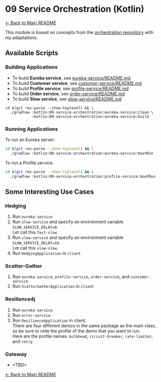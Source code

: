 # 09 Service Orchestration (Kotlin)

[← Back to Main README](../../README.md)

This module is based on concepts from the [orchestration repository](https://github.com/reactive-spring-book/orchestration) with my adaptations.

## Available Scripts

### Building Applications

- To build **Eureka service**, see [eureka-service/README.md](./eureka-service/README.md#building-application)
- To build **Customer service**, see [customer-service/README.md](./customer-service/README.md#building-application)
- To build **Profile service**, see [profile-service/README.md](./profile-service/README.md#building-application)
- To build **Order service**, see [order-service/README.md](./order-service/README.md#building-application)
- To build **Slow service**, see [slow-service/README.md](./slow-service/README.md#building-application)

```shell
cd $(git rev-parse --show-toplevel) && \
  ./gradlew :kotlin:09-service-orchestration:eureka-service:clean \
            :kotlin:09-service-orchestration:eureka-service:build
```

### Running Applications

To run an Eureka server:

```bash
cd $(git rev-parse --show-toplevel) && \
  ./gradlew :kotlin:09-service-orchestration:eureka-service:bootRun
```

To run a Profile service:

```bash
cd $(git rev-parse --show-toplevel) && \
  ./gradlew :kotlin:09-service-orchestration:profile-service:bootRun
```

## Some Interesting Use Cases

### Hedging

1. Run `eureka-service`
2. Run `slow-service` and specify an environment variable `SLOW_SERVICE_DELAY=0`.\
    Let call this `fast-slow`.
3. Run `slow-service` and specify an environment variable `SLOW_SERVICE_DELAY=10`.\
    Let call this `slow-slow`.
4. Run `HedgingApplication` in `client`

### Scatter-Gather

1. Run `eureka-service`, `profile-service`, `order-service`, and `customer-service`
2. Run `ScatterGatherApplication` in `client`

### Resilience4j

1. Run `eureka-service`
2. Run `error-service`
3. Run `ResilienceApplication` in client.\
    There are four different demos in the same package as the main class, so be sure to note the profile of the demo that you want to run.\
    Here are the profile names: `bulkhead`, `circuit-breaker`, `rate-limiter`, and `retry`.

### Gateway

- \<TBD\>

[← Back to Main README](../../README.md)
